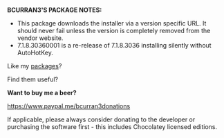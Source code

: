 **BCURRAN3'S PACKAGE NOTES:**

* This package downloads the installer via a version specific URL. It should never fail unless the version is completely removed from the vendor website.
* 7.1.8.30360001 is a re-release of 7.1.8.3036 installing silently without AutoHotKey.

Like my [packages](https://chocolatey.org/profiles/bcurran3)? 

Find them useful?

**Want to buy me a beer?**

https://www.paypal.me/bcurran3donations

If applicable, please always consider donating to the developer or purchasing the software first - this includes Chocolatey licensed editions.